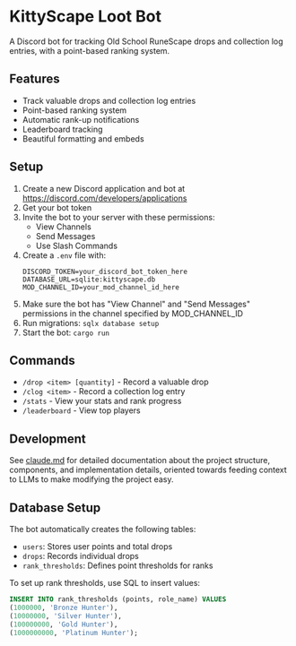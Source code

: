 # KittyScape Loot Bot

A Discord bot for tracking Old School RuneScape drops and collection log entries, with a point-based ranking system.

## Features

- Track valuable drops and collection log entries
- Point-based ranking system
- Automatic rank-up notifications
- Leaderboard tracking
- Beautiful formatting and embeds

## Setup

1. Create a new Discord application and bot at https://discord.com/developers/applications
2. Get your bot token
3. Invite the bot to your server with these permissions:
   - View Channels
   - Send Messages
   - Use Slash Commands
4. Create a `.env` file with:
   ```
   DISCORD_TOKEN=your_discord_bot_token_here
   DATABASE_URL=sqlite:kittyscape.db
   MOD_CHANNEL_ID=your_mod_channel_id_here
   ```
5. Make sure the bot has "View Channel" and "Send Messages" permissions in the channel specified by MOD_CHANNEL_ID
6. Run migrations: `sqlx database setup`
7. Start the bot: `cargo run`

## Commands

- `/drop <item> [quantity]` - Record a valuable drop
- `/clog <item>` - Record a collection log entry
- `/stats` - View your stats and rank progress
- `/leaderboard` - View top players

## Development

See [claude.md](claude.md) for detailed documentation about the project structure, components, and implementation details, oriented towards feeding context to LLMs to make modifying the project easy.

## Database Setup

The bot automatically creates the following tables:
- `users`: Stores user points and total drops
- `drops`: Records individual drops
- `rank_thresholds`: Defines point thresholds for ranks

To set up rank thresholds, use SQL to insert values:
```sql
INSERT INTO rank_thresholds (points, role_name) VALUES
(1000000, 'Bronze Hunter'),
(10000000, 'Silver Hunter'),
(100000000, 'Gold Hunter'),
(1000000000, 'Platinum Hunter');
```